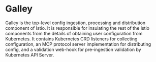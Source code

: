 # Galley

Galley is the top-level config ingestion, processing and distribution component of
Istio. It is responsible for insulating the rest of the Istio components from the
details of obtaining user configuration from Kubernetes. It contains Kubernetes
CRD listeners for collecting configuration, an MCP protocol server implementation
for distributing config, and a validation web-hook for pre-ingestion validation
by Kubernetes API Server.
